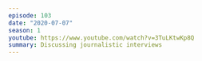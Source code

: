 ```yaml
---
episode: 103
date: "2020-07-07"
season: 1
youtube: https://www.youtube.com/watch?v=3TuLKtwKp8Q
summary: Discussing journalistic interviews
---
```

